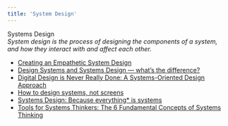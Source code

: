 ```yaml
---
title: 'System Design'
---
```


Systems Design  
_System design is the process of designing the components of a system, and how they interact with and affect each other._

*   [Creating an Empathetic System Design](https://www.avnetwork.com/avnetwork/creating-an-empathetic-system-design-122448)  
*   [Design Systems and Systems Design — what’s the difference?](https://uxdesign.cc/design-systems-and-systems-design-whats-the-difference-b184aa6e5f0d)  
*   [Digital Design is Never Really Done: A Systems-Oriented Design Approach](https://www.bounteous.com/insights/2019/08/16/systems-oriented-design-approach/?lang=en-ca)  
*   [How to design systems, not screens](https://uxdesign.cc/functionality-elements-states-how-to-design-systems-not-screens-c8089722506f)  
*   [Systems Design: Because everything* is systems](https://ux.shopify.com/msystems-design-because-everything-is-systems-db4bb91b1947)  
*   [Tools for Systems Thinkers: The 6 Fundamental Concepts of Systems Thinking](https://medium.com/disruptive-design/tools-for-systems-thinkers-the-6-fundamental-concepts-of-systems-thinking-379cdac3dc6a)  
